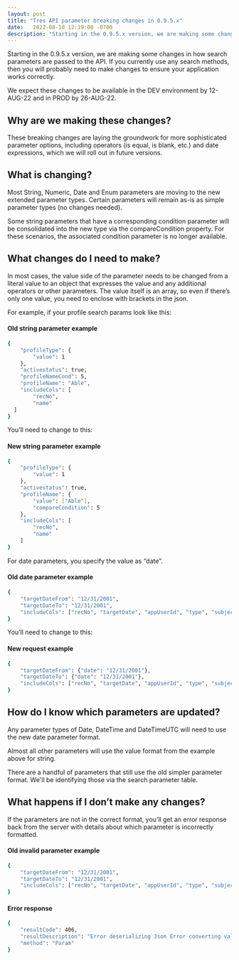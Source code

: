 ```yaml
---
layout: post
title: "Tres API parameter breaking changes in 0.9.5.x"
date:   2022-08-10 12:19:00 -0700
description: "Starting in the 0.9.5.x version, we are making some changes in how search parameters are passed to the API."
---
```


Starting in the 0.9.5.x version, we are making some changes in how search parameters are passed to the API. If you currently use any search methods, then you will probably need to make changes to ensure your application works correctly.

We expect these changes to be available in the DEV environment by 12-AUG-22 and in PROD by 26-AUG-22.

## Why are we making these changes?

These breaking changes are laying the groundwork for more sophisticated parameter options, including operators (is equal, is blank, etc.) and date expressions, which we will roll out in future versions.

## What is changing?

Most String, Numeric, Date and Enum parameters are moving to the new extended parameter types. Certain parameters will remain as-is as simple parameter types (no changes needed).

Some string parameters that have a corresponding condition parameter will be consolidated into the new type via the compareCondition property. For these scenarios, the associated condition parameter is no longer available.

## What changes do I need to make?

In most cases, the value side of the parameter needs to be changed from a literal value to an object that expresses the value and any additional operators or other parameters. The value itself is an array, so even if there’s only one value, you need to enclose with brackets in the json.

For example, if your profile search params look like this:

#### Old string parameter example
```sh
{
    "profileType": {
        "value": 1
    },
    "activestatus": true,
    "profileNameCond": 5, 
    "profileName": "Able", 
    "includeCols": [
        "recNo",
        "name"
  ]
}
```
You’ll need to change to this:

#### New string parameter example
```sh
{
    "profileType": {
        "value": 1
    },
    "activestatus": true,
    "profileName": {
        "value": ["Able"],
        "compareCondition": 5 
    }, 
    "includeCols": [
        "recNo",
        "name"
    ]
}
```

For date parameters, you specify the value as “date”.

#### Old date parameter example
```sh
{
    "targetDateFrom": "12/31/2001",
    "targetDateTo": "12/31/2001",
    "includeCols": ["recNo", "targetDate", "appUserId", "type", "subject"]
}
```
You’ll need to change to this:

#### New request example
```sh
{
    "targetDateFrom": {"date": "12/31/2001"},
    "targetDateTo": {"date": "12/31/2001"},
    "includeCols": ["recNo", "targetDate", "appUserId", "type", "subject"]
}
```

## How do I know which parameters are updated?
Any parameter types of Date, DateTime and DateTimeUTC will need to use the new date parameter format.

Almost all other parameters will use the value format from the example above for string.

There are a handful of parameters that still use the old simpler parameter format. We'll be identifying those via the search parameter table.

## What happens if I don’t make any changes?

If the parameters are not in the correct format, you’ll get an error response back from the server with details about which parameter is incorrectly formatted.

#### Old invalid parameter example
```sh
{
    "targetDateFrom": "12/31/2001",
    "targetDateTo": "12/31/2001",
    "includeCols": ["recNo", "targetDate", "appUserId", "type", "subject"]
}
```

#### Error response
```sh
{
    "resultCode": 406,
    "resultDescription": "Error deserializing Json Error converting value \"12/31/2001\" to type 'AppServer.Shared.Models.DateSearchParamModel'. Path 'targetDateFrom', line 2, position 32.",
    "method": "Param"
}
```
